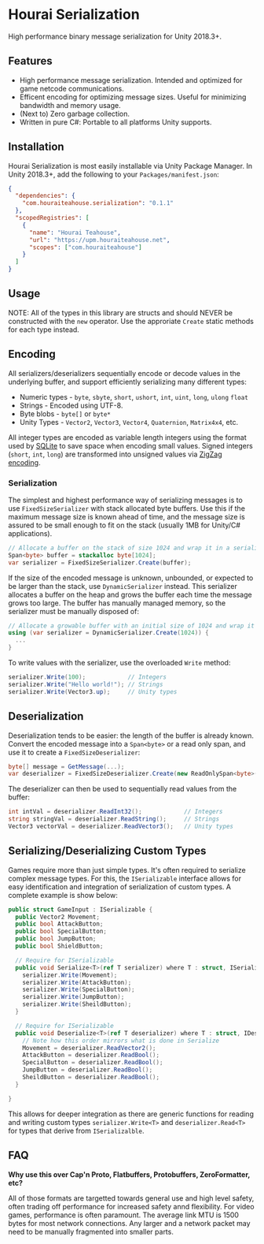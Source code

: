 # Hourai Serialization

High performance binary message serialization for Unity 2018.3+.

## Features

 * High performance message serialization. Intended and optimized for game netcode communications.
 * Efficent encoding for optimizing message sizes. Useful for minimizing bandwidth and memory usage.
 * (Next to) Zero garbage collection.
 * Written in pure C#: Portable to all platforms Unity supports.

## Installation
Hourai Serialization is most easily installable via Unity Package Manager. In Unity 2018.3+,
add the following to your `Packages/manifest.json`:

```json
{
  "dependencies": {
    "com.houraiteahouse.serialization": "0.1.1"
  },
  "scopedRegistries": [
    {
      "name": "Hourai Teahouse",
      "url": "https://upm.houraiteahouse.net",
      "scopes": ["com.houraiteahouse"]
    }
  ]
}
```

## Usage

NOTE: All of the types in this library are structs and should NEVER be constructed
with the `new` operator. Use the approriate `Create` static methods for each type
instead.

## Encoding

All serializers/deserializers sequentially encode or decode values in the underlying
buffer, and support efficiently serializing many different types:

 * Numeric types - `byte`, `sbyte`, `short`, `ushort`, `int`, `uint`, `long`, `ulong`
   `float`
 * Strings - Encoded using UTF-8.
 * Byte blobs - `byte[]` or `byte*`
 * Unity Types - `Vector2`, `Vector3`, `Vector4`, `Quaternion`, `Matrix4x4`, etc.

All integer types are encoded as variable length integers using the format used by
[SQLite](https://sqlite.org/src4/doc/trunk/www/varint.wiki) to save space when
encoding small values. Signed integers (`short`, `int`, `long`) are transformed into
unsigned values via
[ZigZag encoding](https://developers.google.com/protocol-buffers/docs/encoding#signed_integers).

### Serialization
The simplest and highest performance way of serializing messages is to use
`FixedSizeSerializer` with stack allocated byte buffers. Use this if the maximum message
size is known ahead of time, and the message size is assured to be small enough to
fit on the stack (usually 1MB for Unity/C# applications).

```csharp
// Allocate a buffer on the stack of size 1024 and wrap it in a serializer:
Span<byte> buffer = stackalloc byte[1024];
var serializer = FixedSizeSerializer.Create(buffer);
```

If the size of the encoded message is unknown, unbounded, or expected to be larger
than the stack, use `DynamicSerializer` instead. This serializer allocates a
buffer on the heap and grows the buffer each time the message grows too large.
The buffer has manually managed memory, so the serializer must be manually disposed
of:

```csharp
// Allocate a growable buffer with an initial size of 1024 and wrap it in a serializer:
using (var serializer = DynamicSerializer.Create(1024)) {
  ...
}
```

To write values with the serializer, use the overloaded `Write` method:

```csharp
serializer.Write(100);            // Integers
serializer.Write("Hello world!"); // Strings
serializer.Write(Vector3.up);     // Unity types
```

## Deserialization
Deserialization tends to be easier: the length of the buffer is already known.
Convert the encoded message into a `Span<byte>` or a read only span, and use it to
create a `FixedSizeDeserializer`:

```csharp
byte[] message = GetMessage(...);
var deserializer = FixedSizeDeserializer.Create(new ReadOnlySpan<byte>(message));
```

The deserializer can then be used to sequentially read values from the buffer:

```csharp
int intVal = deserializer.ReadInt32();            // Integers
string stringVal = deserializer.ReadString();     // Strings
Vector3 vectorVal = deserializer.ReadVector3();   // Unity types
```

## Serializing/Deserializing Custom Types
Games require more than just simple types. It's often required to serialize complex
message types. For this, the `ISerializable` interface allows for easy identification
and integration of serialization of custom types. A complete example is show below:

```csharp
public struct GameInput : ISerializable {
  public Vector2 Movement;
  public bool AttackButton;
  public bool SpecialButton;
  public bool JumpButton;
  public bool ShieldButton;

  // Require for ISerializable
  public void Serialize<T>(ref T serializer) where T : struct, ISerializer {
    serializer.Write(Movement);
    serializer.Write(AttackButton);
    serializer.Write(SpecialButton);
    serializer.Write(JumpButton);
    serializer.Write(SheildButton);
  }

  // Require for ISerializable
  public void Deserialize<T>(ref T deserializer) where T : struct, IDeserializer {
    // Note how this order mirrors what is done in Serialize
    Movement = deserializer.ReadVector2();
    AttackButton = deserializer.ReadBool();
    SpecialButton = deserializer.ReadBool();
    JumpButton = deserializer.ReadBool();
    SheildButton = deserializer.ReadBool();
  }

}
```

This allows for deeper integration as there are generic functions for reading and
writing custom types `serializer.Write<T>` and `deserializer.Read<T>` for types that
derive from `ISerializalble`.

## FAQ

**Why use this over Cap'n Proto, Flatbuffers, Protobuffers, ZeroFormatter, etc?**

All of those formats are targetted towards general use and high level safety, often
trading off performance for increased safety annd flexibility. For video games,
performance is often paramount. The average link MTU is 1500 bytes for most network
connections. Any larger and a network packet may need to be manually fragmented into
smaller parts.
